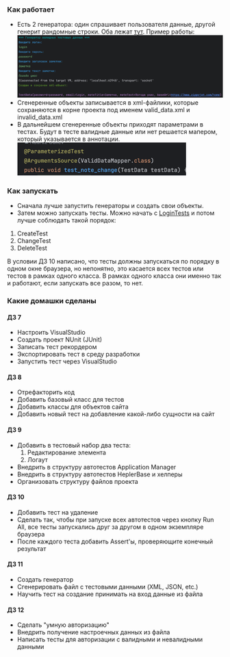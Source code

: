 ### Как работает

* Есть 2 генератора: один спрашивает пользователя данные, другой генерит рандомные строки. Оба лежат [тут](src/main/java/ru/kpfu/itis/generator/).
Пример работы:
![img_1.png](img/img_1.png)
* Сгенеренные объекты записывается в xml-файлики, которые сохраняются в корне проекта под именем valid_data.xml и invalid_data.xml
* В дальнейшем сгенеренные объекты приходят параметрами в тестах. Будут в тесте валидные данные или нет решается мапером, который указывается в аннотации.
![img.png](img/img.png)

### Как запускать

* Сначала лучше запустить генераторы и создать свои объекты.
* Затем можно запускать тесты. Можно начать с [LoginTests](src/test/java/ru/kpfu/itis/test/LoginTests.java) и потом лучше соблюдать такой порядок:

1. CreateTest
2. ChangeTest
3. DeleteTest

В условии ДЗ 10 написано, что тесты должны запускаться по порядку в одном окне браузера, но непонятно, 
это касается всех тестов или тестов в рамках одного класса. В рамках одного класса они именно так и работают, если запускать все разом, то нет.

### Какие домашки сделаны

#### ДЗ 7
- Настроить VisualStudio
- Создать проект NUnit (JUnit)
- Записать тест рекордером
- Экспортировать тест в среду разработки
- Запустить тест через VisualStudio

#### ДЗ 8

- Отрефакторить код
- Добавить базовый класс для тестов
- Добавить классы для объектов сайта
- Добавить новый тест на добавление какой-либо сущности на сайт

#### ДЗ 9

- Добавить в тестовый набор два теста:
    1. Редактирование элемента
    2. Логаут
- Внедрить в структуру автотестов Application Manager
- Внедрить в структуру автотестов HeplerBase и хелперы
- Организовать структуру файлов проекта

#### ДЗ 10

- Добавить тест на удаление
- Сделать так, чтобы при запуске всех автотестов через кнопку Run All, все тесты запускались друг за другом в одном экземпляре браузера
- После каждого теста добавить Assert'ы, проверяющите конечный результат

#### ДЗ 11

- Создать генератор
- Сгенерировать файл с тестовыми данными (XML, JSON, etc.)
- Научить тест на создание принимать на вход данные из файла

#### ДЗ 12

- Сделать "умную авторизацию"
- Внедрить получение настроечных данных из файла
- Написать тесты для авторизации с валидными и невалидными данными
